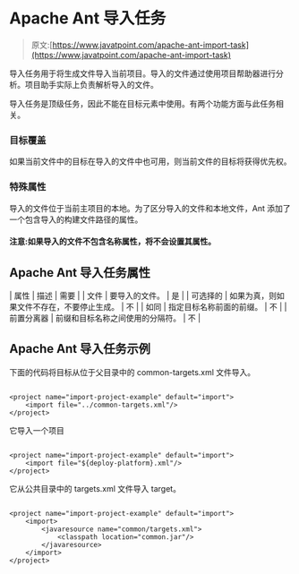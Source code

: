 # Apache Ant 导入任务

> 原文:[https://www.javatpoint.com/apache-ant-import-task](https://www.javatpoint.com/apache-ant-import-task)

导入任务用于将生成文件导入当前项目。导入的文件通过使用项目帮助器进行分析。项目助手实际上负责解析导入的文件。

导入任务是顶级任务，因此不能在目标元素中使用。有两个功能方面与此任务相关。

### 目标覆盖

如果当前文件中的目标在导入的文件中也可用，则当前文件的目标将获得优先权。

### 特殊属性

导入的文件位于当前主项目的本地。为了区分导入的文件和本地文件，Ant 添加了一个包含导入的构建文件路径的属性。

#### 注意:如果导入的文件不包含名称属性，将不会设置其属性。

## Apache Ant 导入任务属性

| 属性 | 描述 | 需要 |
| 文件 | 要导入的文件。 | 是 |
| 可选择的 | 如果为真，则如果文件不存在，不要停止生成。 | 不 |
| 如同 | 指定目标名称前面的前缀。 | 不 |
| 前置分离器 | 前缀和目标名称之间使用的分隔符。 | 不 |

## Apache Ant 导入任务示例

下面的代码将目标从位于父目录中的 common-targets.xml 文件导入。

```

<project name="import-project-example" default="import">
	<import file="../common-targets.xml"/>
</project>

```

它导入一个项目

```

<project name="import-project-example" default="import">
	<import file="${deploy-platform}.xml"/>
</project>

```

它从公共目录中的 targets.xml 文件导入 target。

```

<project name="import-project-example" default="import">
	<import>
  		<javaresource name="common/targets.xml">
   			<classpath location="common.jar"/>
  		</javaresource>
	</import>
</project>

```